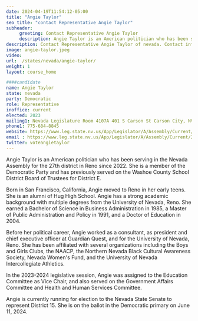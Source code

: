 ```yaml
---
date: 2024-04-19T11:54:12-05:00
title: "Angie Taylor"
seo_title: "contact Representative Angie Taylor"
subheader:
     greeting: Contact Representative Angie Taylor
     description: Angie Taylor is an American politician who has been serving in the Nevada Assembly for the 27th district in Reno since 2022. She is a member of the Democratic Party and has previously served on the Washoe County School District Board of Trustees for District E.
description: Contact Representative Angie Taylor of nevada. Contact information for Angie Taylor includes email address, phone number, and mailing address.
image: angie-taylor.jpeg
video:
url:  /states/nevada/angie-taylor/
weight: 1
layout: course_home

####candidate
name: Angie Taylor
state: nevada
party: Democratic
role: Representative
inoffice: current
elected: 2023
mailing1: Nevada Legislature Room 4107A 401 S Carson St Carson City, NV 89701-4747
phone1: 775-684-8845
website: https://www.leg.state.nv.us/App/Legislator/A/Assembly/Current/27/
email : https://www.leg.state.nv.us/App/Legislator/A/Assembly/Current/27/
twitter: voteangietaylor
---
```


Angie Taylor is an American politician who has been serving in the Nevada Assembly for the 27th district in Reno since 2022. She is a member of the Democratic Party and has previously served on the Washoe County School District Board of Trustees for District E.

Born in San Francisco, California, Angie moved to Reno in her early teens. She is an alumni of Hug High School. Angie has a strong academic background with multiple degrees from the University of Nevada, Reno. She earned a Bachelor of Science in Business Administration in 1985, a Master of Public Administration and Policy in 1991, and a Doctor of Education in 2004.

Before her political career, Angie worked as a consultant, as president and chief executive officer at Guardian Quest, and for the University of Nevada, Reno. She has been affiliated with several organizations including the Boys and Girls Clubs, the NAACP, the Northern Nevada Black Cultural Awareness Society, Nevada Women's Fund, and the University of Nevada Intercollegiate Athletics.

In the 2023-2024 legislative session, Angie was assigned to the Education Committee as Vice Chair, and also served on the Government Affairs Committee and Health and Human Services Committee.

Angie is currently running for election to the Nevada State Senate to represent District 15. She is on the ballot in the Democratic primary on June 11, 2024.
